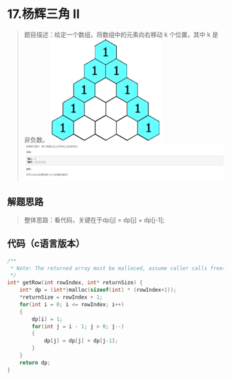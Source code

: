 # 17.杨辉三角 II

>题目描述：给定一个数组，将数组中的元素向右移动 k 个位置，其中 k 是非负数。
![示例](images\数组_17.gif)
![示例](images\数组_17.png)

## 解题思路
>整体思路：看代码，关键在于dp[j] = dp[j] + dp[j-1];

## 代码（c语言版本）

```c
/**
 * Note: The returned array must be malloced, assume caller calls free().
 */
int* getRow(int rowIndex, int* returnSize) {
    int* dp = (int*)malloc(sizeof(int) * (rowIndex+1));
    *returnSize = rowIndex + 1;
    for(int i = 0; i <= rowIndex; i++)
    {
        dp[i] = 1;
        for(int j = i - 1; j > 0; j--)
        {
            dp[j] = dp[j] + dp[j-1];
        }
    }
    return dp;
}
```
